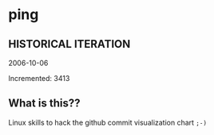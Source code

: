 # ping

## HISTORICAL ITERATION
2006-10-06

Incremented: 3413

## What is this?? 
Linux skills to hack the github commit visualization chart `;-)`
